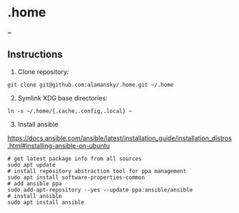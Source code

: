 # .home

~

## Instructions

1. Clone repository:  
```
git clone git@github.com:alamansky/.home.git ~/.home
```
2. Symlink XDG base directories:  
```
ln -s ~/.home/{.cache,.config,.local} ~
```
3. Install ansible

https://docs.ansible.com/ansible/latest/installation_guide/installation_distros.html#installing-ansible-on-ubuntu

```
# get latest package info from all sources
sudo apt update
# install repository abstraction tool for ppa management
sudo apt install software-properties-common
# add ansible ppa
sudo add-apt-repository --yes --update ppa:ansible/ansible
# install ansible
sudo apt install ansible
```
